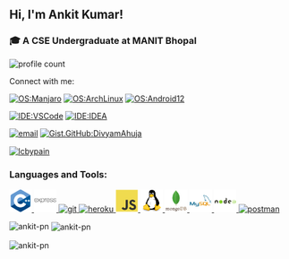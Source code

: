 ## Hi,  I'm Ankit Kumar!
### 🎓 A CSE Undergraduate at MANIT Bhopal
![profile count](https://komarev.com/ghpvc/?username=ankit-pn&color=green)&nbsp;

<p align="left"> <a

<h3 align="left">Connect with me:</h3>
<p align="left">


  [![OS:Manjaro](https://img.shields.io/badge/OS-Manjaro-green?style=flat-square&logo=Manjaro)](https://manjaro.org)
  [![OS:ArchLinux](https://img.shields.io/badge/OS-Arch_Linux-blue?style=flat-square&logo=arch-linux)](https://archlinux.org)
  [![OS:Android12](https://img.shields.io/badge/OS-Android_12-green?style=flat-square&logo=android)](https://www.android.com/)
  
  [![IDE:VSCode](https://img.shields.io/badge/IDE-VSCode-blue?style=flat-square&logo=visualstudiocode)](https://code.visualstudio.com/)
  [![IDE:IDEA](https://img.shields.io/badge/IDE-Visual_Studio-purple?style=flat-square&logo=VisualStudio)](https://visualstudio.microsoft.com)

  [![email](https://img.shields.io/badge/Email-ahujadivyam@gmail.com-red?style=flat-square&logo=gmail)](mailto:ahujadivyam@gmail.com)
  [![Gist.GitHub:DivyamAhuja](https://img.shields.io/badge/Gist-DivyamAhuja-black?style=flat-square&logo=GitHub)](https://gist.github.com/DivyamAhuja)

<a href="https://www.leetcode.com/lcbypain" target="blank"><img align="center" src="https://raw.githubusercontent.com/rahuldkjain/github-profile-readme-generator/master/src/images/icons/Social/leet-code.svg" alt="lcbypain" height="30" width="40" /></a>
</p>

<h3 align="left">Languages and Tools:</h3>
<p align="left"> <a href="https://www.w3schools.com/cpp/" target="_blank" rel="noreferrer"> <img src="https://raw.githubusercontent.com/devicons/devicon/master/icons/cplusplus/cplusplus-original.svg" alt="cplusplus" width="40" height="40"/> </a> <a href="https://expressjs.com" target="_blank" rel="noreferrer"> <img src="https://raw.githubusercontent.com/devicons/devicon/master/icons/express/express-original-wordmark.svg" alt="express" width="40" height="40"/> </a> <a href="https://git-scm.com/" target="_blank" rel="noreferrer"> <img src="https://www.vectorlogo.zone/logos/git-scm/git-scm-icon.svg" alt="git" width="40" height="40"/> </a> <a href="https://heroku.com" target="_blank" rel="noreferrer"> <img src="https://www.vectorlogo.zone/logos/heroku/heroku-icon.svg" alt="heroku" width="40" height="40"/> </a> <a href="https://developer.mozilla.org/en-US/docs/Web/JavaScript" target="_blank" rel="noreferrer"> <img src="https://raw.githubusercontent.com/devicons/devicon/master/icons/javascript/javascript-original.svg" alt="javascript" width="40" height="40"/> </a> <a href="https://www.linux.org/" target="_blank" rel="noreferrer"> <img src="https://raw.githubusercontent.com/devicons/devicon/master/icons/linux/linux-original.svg" alt="linux" width="40" height="40"/> </a> <a href="https://www.mongodb.com/" target="_blank" rel="noreferrer"> <img src="https://raw.githubusercontent.com/devicons/devicon/master/icons/mongodb/mongodb-original-wordmark.svg" alt="mongodb" width="40" height="40"/> </a> <a href="https://www.mysql.com/" target="_blank" rel="noreferrer"> <img src="https://raw.githubusercontent.com/devicons/devicon/master/icons/mysql/mysql-original-wordmark.svg" alt="mysql" width="40" height="40"/> </a> <a href="https://nodejs.org" target="_blank" rel="noreferrer"> <img src="https://raw.githubusercontent.com/devicons/devicon/master/icons/nodejs/nodejs-original-wordmark.svg" alt="nodejs" width="40" height="40"/> </a> <a href="https://postman.com" target="_blank" rel="noreferrer"> <img src="https://www.vectorlogo.zone/logos/getpostman/getpostman-icon.svg" alt="postman" width="40" height="40"/> </a> </p>

<p><img align="left" src="https://github-readme-stats.vercel.app/api/top-langs?username=ankit-pn&show_icons=true&locale=en&layout=compact" alt="ankit-pn" /></p>

<p>&nbsp;<img align="center" src="https://github-readme-stats.vercel.app/api?username=ankit-pn&show_icons=true&locale=en" alt="ankit-pn" /></p>

<p><img align="center" src="https://github-readme-streak-stats.herokuapp.com/?user=ankit-pn&" alt="ankit-pn" /></p>
